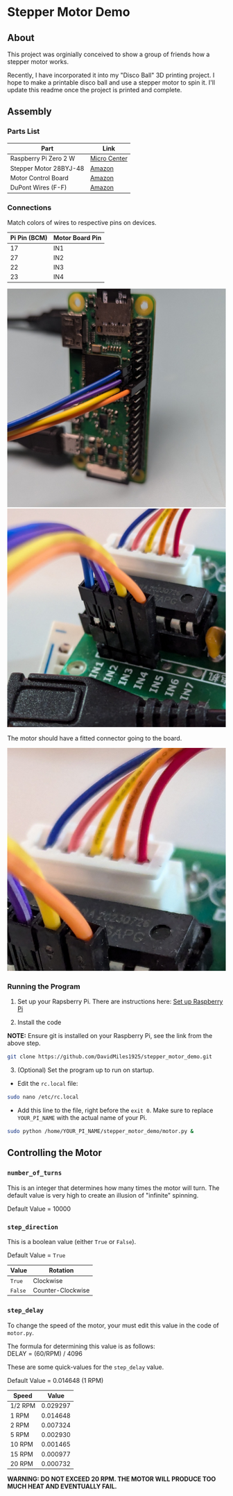 # Stepper Motor Demo

## About

This project was orginially conceived to show a group of friends how a stepper motor works.

Recently, I have incorporated it into my "Disco Ball" 3D printing project. I hope to make a printable disco ball and use a stepper motor to spin it. I'll update this readme once the project is printed and complete.

## Assembly

### Parts List

| Part                   | Link                                                                                                                                                                                                                                                                                                                                                                                                                                                                                                                                                                                       |
| ---------------------- | ------------------------------------------------------------------------------------------------------------------------------------------------------------------------------------------------------------------------------------------------------------------------------------------------------------------------------------------------------------------------------------------------------------------------------------------------------------------------------------------------------------------------------------------------------------------------------------------ |
| Raspberry Pi Zero 2 W  | [Micro Center](https://www.microcenter.com/product/643085/raspberry-pi-zero-2-w)                                                                                                                                                                                                                                                                                                                                                                                                                                                                                                           |
| Stepper Motor 28BYJ-48 | [Amazon](https://www.amazon.com/SYUAB-28BYJ-48-ULN2003-Stepper-Raspberry/dp/B09MRTD2SZ/ref=sr_1_2_sspa?crid=2311CL4SJKV6D&dib=eyJ2IjoiMSJ9.09ZVIWXs04-XFKBqoVxXMisEjyndr2kuRbQ5r9dre7tdhwyQkQ9aUvC7CDtbLrU05rEMOL5mxo0oxqkEoPnIKbtuRVM4opDRMmNJGMbxFOD6kfu42OxyIYzypXJcSt5nvJ7I_kHVbmZnZsl29Wb9V0Hb9Lbqt_Zdn51jdGTyi-IYQJswhHcJTbcGuFdpxBQPTB96p94AHvrGKMvhUMfd7I5X8pWHTlCsepW5jOYdTtc.KVsYTlaNP8yzynkXTIgXyJYxVdw7qL_P_VsGYfj1n_E&dib_tag=se&keywords=stepper+motor+28byj+48&qid=1726029497&sprefix=stepper+motor+28byj+48%2Caps%2C158&sr=8-2-spons&sp_csd=d2lkZ2V0TmFtZT1zcF9hdGY&psc=1) |
| Motor Control Board    | [Amazon](https://www.amazon.com/SYUAB-28BYJ-48-ULN2003-Stepper-Raspberry/dp/B09MRTD2SZ/ref=sr_1_2_sspa?crid=2311CL4SJKV6D&dib=eyJ2IjoiMSJ9.09ZVIWXs04-XFKBqoVxXMisEjyndr2kuRbQ5r9dre7tdhwyQkQ9aUvC7CDtbLrU05rEMOL5mxo0oxqkEoPnIKbtuRVM4opDRMmNJGMbxFOD6kfu42OxyIYzypXJcSt5nvJ7I_kHVbmZnZsl29Wb9V0Hb9Lbqt_Zdn51jdGTyi-IYQJswhHcJTbcGuFdpxBQPTB96p94AHvrGKMvhUMfd7I5X8pWHTlCsepW5jOYdTtc.KVsYTlaNP8yzynkXTIgXyJYxVdw7qL_P_VsGYfj1n_E&dib_tag=se&keywords=stepper+motor+28byj+48&qid=1726029497&sprefix=stepper+motor+28byj+48%2Caps%2C158&sr=8-2-spons&sp_csd=d2lkZ2V0TmFtZT1zcF9hdGY&psc=1) |
| DuPont Wires (F-F)     | [Amazon](https://www.amazon.com/Multicolored-Breadboard-Raspberry-120-Wires/dp/B0D56T3KQ8/ref=sr_1_1_sspa?crid=2UHHEISZNYIFO&dib=eyJ2IjoiMSJ9.lELC5-gncdYu6G9BRLhOdCHZ162tO6_pDczMCIn5t6BMvW06Nb1z_CeoJXYjxmhOOZoBBrU_RBUOIWk6unPrHAok3H5q5Sy9GAX0_4iLQX2Ml-7dWbPDY3Z4gA0OqgkAtIvwthzQwGfLOxqsO4sfjuSD0EpxOebhx5XI2el_GwMTEQYbxEEFZ3Fo9C2l8Z8xFjPeEukGDe8rLFQk0HVRRw_pY8q7O9Q57tFGgWWWCYk.BTeUj5FxWIs4m9FvSrwzoelVv8rc9Oc1HON6YNUqT-0&dib_tag=se&keywords=dupont+wire&qid=1726029521&sprefix=dupont%2Caps%2C221&sr=8-1-spons&sp_csd=d2lkZ2V0TmFtZT1zcF9hdGY&psc=1)                         |

### Connections

Match colors of wires to respective pins on devices.

| Pi Pin (BCM) | Motor Board Pin |
| ------------ | --------------- |
| 17           | IN1             |
| 27           | IN2             |
| 22           | IN3             |
| 23           | IN4             |

![Pi](./photo/close_up_pi.jpg)
![Board](./photo/close_up_motor_board.jpg)

The motor should have a fitted connector going to the board.

![Connector](./photo/close_up_motor_connection.jpg)

### Running the Program

1. Set up your Rapsberry Pi. There are instructions here: [Set up Raspberry Pi](https://github.com/DavidMiles1925/pi_zero_setup#setting-up-raspberry-pi-zero)

2. Install the code

**NOTE:** Ensure git is installed on your Raspberry Pi, see the link from the above step.

```bash
git clone https://github.com/DavidMiles1925/stepper_motor_demo.git
```

3. (Optional) Set the program up to run on startup.

- Edit the `rc.local` file:

```bash
sudo nano /etc/rc.local
```

- Add this line to the file, right before the `exit 0`. Make sure to replace `YOUR_PI_NAME` with the actual name of your Pi.

```bash
sudo python /home/YOUR_PI_NAME/stepper_motor_demo/motor.py &
```

## Controlling the Motor

### `number_of_turns`

This is an integer that determines how many times the motor will turn. The default value is very high to create an illusion of "infinite" spinning.

Default Value = 10000

### `step_direction`

This is a boolean value (either `True` or `False`).

Default Value = `True`

| Value   | Rotation          |
| ------- | ----------------- |
| `True`  | Clockwise         |
| `False` | Counter-Clockwise |

### `step_delay`

To change the speed of the motor, your must edit this value in the code of `motor.py`.

The formula for determining this value is as follows:  
DELAY = (60/RPM) / 4096

These are some quick-values for the `step_delay` value.

Default Value = 0.014648 (1 RPM)

| Speed   | Value    |
| ------- | -------- |
| 1/2 RPM | 0.029297 |
| 1 RPM   | 0.014648 |
| 2 RPM   | 0.007324 |
| 5 RPM   | 0.002930 |
| 10 RPM  | 0.001465 |
| 15 RPM  | 0.000977 |
| 20 RPM  | 0.000732 |

**WARNING: DO NOT EXCEED 20 RPM. THE MOTOR WILL PRODUCE TOO MUCH HEAT AND EVENTUALLY FAIL.**
